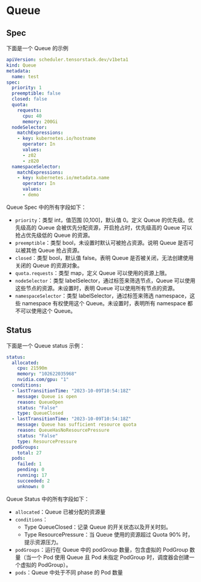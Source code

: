 # Queue

## Spec

下面是一个 Queue 的示例

```yaml
apiVersion: scheduler.tensorstack.dev/v1beta1
kind: Queue
metadata:
  name: test
spec:
  priority: 1
  preemptible: false
  closed: false
  quota:
    requests:
      cpu: 40
      memory: 200Gi
  nodeSelector:
    matchExpressions:
    - key: kubernetes.io/hostname
      operator: In
      values:
      - z02
      - z820
  namespaceSelector: 
    matchExpressions:
    - key: kubernetes.io/metadata.name
      operator: In
      values:
      - demo
```

Queue Spec 中的所有字段如下：

* `priority`：类型 int，值范围 [0,100]，默认值 0。定义 Queue 的优先级。优先级高的 Queue 会被优先分配资源，开启抢占时，优先级高的 Queue 可以抢占优先级低的 Queue 的资源。
* `preemptible`：类型 bool，未设置时默认可被抢占资源。说明 Queue 是否可以被其他 Queue 抢占资源。
* `closed`：类型 bool，默认值 false。表明 Queue 是否被关闭，无法创建使用关闭的 Queue 的资源对象。
* `quota.requests`：类型 map，定义 Queue 可以使用的资源上限。
* `nodeSelector`：类型 labelSelector，通过标签来筛选节点，Queue 可以使用这些节点的资源。未设置时，表明 Queue 可以使用所有节点的资源。
* `namespaceSelector`：类型 labelSelector，通过标签来筛选 namespace，这些 namespace 有权使用这个 Queue。未设置时，表明所有 namespace 都不可以使用这个 Queue。

## Status

下面是一个 Queue status 示例：

```yaml
status:
  allocated:
    cpu: 21590m
    memory: "102622035968"
    nvidia.com/gpu: "1"
  conditions:
  - lastTransitionTime: "2023-10-09T10:54:18Z"
    message: Queue is open
    reason: QueueOpen
    status: "False"
    type: QueueClosed
  - lastTransitionTime: "2023-10-09T10:54:18Z"
    message: Queue has sufficient resource quota
    reason: QueueHasNoResourcePressure
    status: "False"
    type: ResourcePressure
  podGroups:
    total: 27
  pods:
    failed: 1
    pending: 0
    running: 17
    succeeded: 2
    unknown: 0
```

Queue Status 中的所有字段如下：

* `allocated`：Queue 已被分配的资源量
* `conditions`：
    * Type QueueClosed：记录 Queue 的开关状态以及开关时刻。
    * Type ResourcePressure：当 Queue 使用的资源超过 Quota 90%  时，提示资源压力。
* `podGroups`：运行在 Queue 中的 podGroup 数量，包含虚拟的 PodGroup 数量（当一个 Pod 使用 Queue 且 Pod 未指定 PodGroup 时，调度器会创建一个虚拟的 PodGroup）。
* `pods`：Queue 中处于不同 phase 的 Pod 数量
